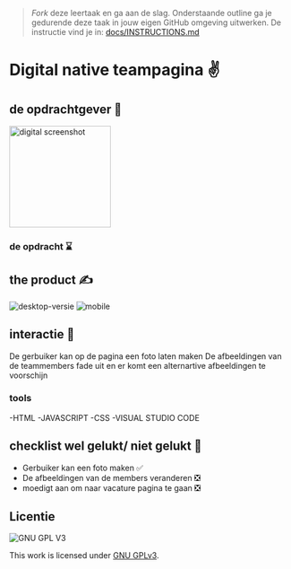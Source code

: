 > _Fork_ deze leertaak en ga aan de slag. Onderstaande outline ga je gedurende deze taak in jouw eigen GitHub omgeving uitwerken. De instructie vind je in: [docs/INSTRUCTIONS.md](docs/INSTRUCTIONS.md)

# Digital native teampagina ✌

## de opdrachtgever 🧠
<img width="181" alt="digital screenshot" src="https://user-images.githubusercontent.com/112857270/214790386-581cbea2-1e38-4208-b7ab-185f965b5beb.png">

### de opdracht ⌛


## the product ✍
![desktop-versie](https://user-images.githubusercontent.com/112857270/214789816-0b8f422f-895c-45b6-b6a8-3282de309311.png)
![mobile](https://user-images.githubusercontent.com/112857270/214789977-b7458e50-e29c-4e0e-90fc-a50b573c2363.png)


## interactie 🤳
De gerbuiker kan op de pagina een foto laten maken
De afbeeldingen van de teammembers fade uit en er komt een alternartive afbeeldingen te voorschijn

### tools
-HTML
-JAVASCRIPT
-CSS
-VISUAL STUDIO CODE

## checklist wel gelukt/ niet gelukt 🦍
-   Gerbuiker kan een foto maken ✅
-   De  afbeeldingen van de members veranderen ❎
-   moedigt aan om naar vacature pagina te gaan ❎

## Licentie

![GNU GPL V3](https://www.gnu.org/graphics/gplv3-127x51.png)

This work is licensed under [GNU GPLv3](./LICENSE).
